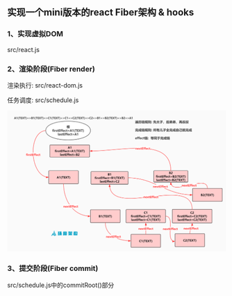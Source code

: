 ## 实现一个mini版本的react Fiber架构 & hooks

### 1、实现虚拟DOM

src/react.js

### 2、渲染阶段(Fiber render)

渲染执行: src/react-dom.js

任务调度: src/schedule.js

![avatar](./image/fibereffectlistwithchild3.jpg)

### 3、提交阶段(Fiber commit)

src/schedule.js中的commitRoot()部分
